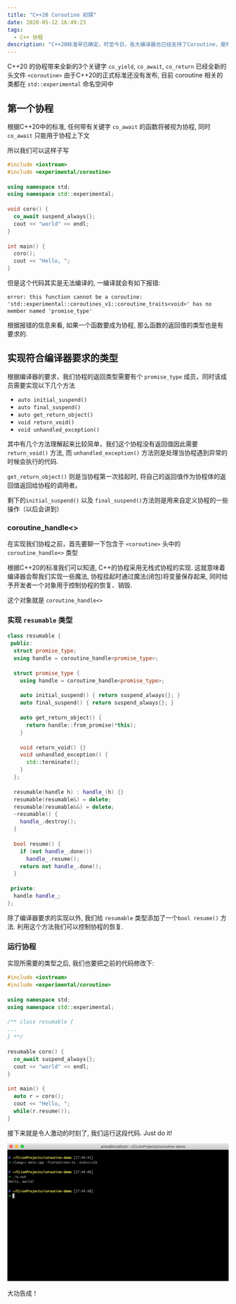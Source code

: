 ```yaml
---
title: "C++20 Coroutine 初探"
date: 2020-05-12 16:49:23
tags:
  - C++ 协程
description: "C++20标准早已确定。时至今日，各大编译器也已经支持了Coroutine，是时候体验下C++的协程了! "
---
```


C++20 的协程带来全新的3个关键字 `co_yield`, `co_await`, `co_return` 已经全新的头文件 `<coroutine>`
由于C++20的正式标准还没有发布, 目前 coroutine 相关的类都在 `std::experimental` 命名空间中



## 第一个协程
根据C++20中的标准,  任何带有关键字 `co_await` 的函数将被视为协程, 同时 `co_await` 只能用于协程上下文

所以我们可以这样子写
```c++
#include <iostream>
#include <experimental/coroutine>

using namespace std;
using namespace std::experimental;

void coro() {
  co_await suspend_always{};
  cout << "world" << endl;
}

int main() {
  coro();
  cout << "Hello, ";
}
```

但是这个代码其实是无法编译的, 一编译就会有如下报错: 

```
error: this function cannot be a coroutine: 'std::experimental::coroutines_v1::coroutine_traits<void>' has no member named 'promise_type'
```

根据报错的信息来看, 如果一个函数要成为协程, 那么函数的返回值的类型也是有要求的.



## 实现符合编译器要求的类型

根据编译器的要求，我们协程的返回类型需要有个 `promise_type` 成员，同时该成员需要实现以下几个方法

* `auto initial_suspend()`
* `auto final_suspend()`
* `auto get_return_object()`
* `void return_void()`
* `void unhandled_exception()`

其中有几个方法理解起来比较简单，我们这个协程没有返回值因此需要 `return_void()` 方法, 而 `unhandled_exception()` 方法则是处理当协程遇到异常的时候会执行的代码.

`get_return_object()` 则是当协程第一次挂起时, 将自己的返回值作为协程体的返回值返回给协程的调用者。

剩下的`initial_suspend()` 以及 `final_suspend()`方法则是用来自定义协程的一些操作（以后会讲到）



### coroutine_handle<>

在实现我们协程之前，首先要聊一下包含于 `<coroutine>` 头中的 `coroutine_handle<>` 类型

根据C++20的标准我们可以知道, C++的协程采用无栈式协程的实现. 这就意味着编译器会帮我们实现一些魔法, 协程挂起时通过魔法(闭包)将变量保存起来, 同时给予开发者一个对象用于控制协程的恢复、销毁. 

这个对象就是 `coroutine_handle<>`



### 实现 `resumable` 类型

```c++
class resumable {
 public:
  struct promise_type;
  using handle = coroutine_handle<promise_type>;

  struct promise_type {
    using handle = coroutine_handle<promise_type>;

    auto initial_suspend() { return suspend_always{}; }
    auto final_suspend() { return suspend_always{}; }
    
    auto get_return_object() {
      return handle::from_promise(*this);
    }
    
    void return_void() {}
    void unhandled_exception() {
      std::terminate();
    }
  };

  resumable(handle h) : handle_(h) {}
  resumable(resumable&) = delete;
  resumable(resumable&&) = delete;
  ~resumable() {
    handle_.destroy();
  }

  bool resume() {
    if (not handle_.done())
      handle_.resume();
    return not handle_.done();
  }

 private:
  handle handle_;
};
```

除了编译器要求的实现以外, 我们给 `resumable` 类型添加了一个`bool resume()` 方法. 利用这个方法我们可以控制协程的恢复.



### 运行协程

实现所需要的类型之后, 我们也要把之前的代码修改下: 

```c++
#include <iostream>
#include <experimental/coroutine>

using namespace std;
using namespace std::experimental;

/** class resumable {
...
} **/

resumable coro() {
  co_await suspend_always{};
  cout << "world" << endl;
}

int main() {
  auto r = coro();
  cout << "Hello, ";
  while(r.resume());
}
```

接下来就是令人激动的时刻了, 我们运行这段代码.  Just do it!

![](../assets/c++20-coroutines/1.png)

大功告成！

